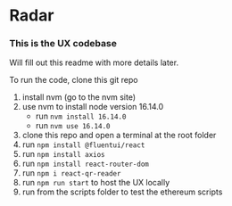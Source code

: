 # Radar

### **This is the UX codebase**

Will fill out this readme with more details later.

To run the code, clone this git repo

1. install nvm (go to the nvm site)
2. use nvm to install node version 16.14.0
   - run `nvm install 16.14.0`
   - run `nvm use 16.14.0`
3. clone this repo and open a terminal at the root folder
4. run `npm install @fluentui/react`
5. run `npm install axios`
6. run `npm install react-router-dom`
7. run `npm i react-qr-reader`
8. run `npm run start` to host the UX locally
9. run from the scripts folder to test the ethereum scripts
